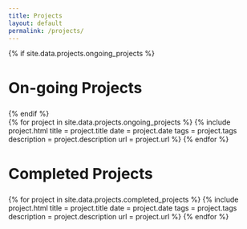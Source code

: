 ```yaml
---
title: Projects
layout: default
permalink: /projects/
---
```

{% if site.data.projects.ongoing_projects %}
<h2 style="font-size:30px;">On-going Projects</h2>
{% endif %}

<div class="project-container">
{% for project in site.data.projects.ongoing_projects %}
   {% include project.html
      title         = project.title
      date          = project.date
      tags          = project.tags
      description   = project.description
      url           = project.url
   %}
{% endfor %}
</div>

<h2 style="font-size:30px;">Completed Projects</h2>

<div class="project-container">
{% for project in site.data.projects.completed_projects %}
   {% include project.html
      title         = project.title
      date          = project.date
      tags          = project.tags
      description   = project.description
      url           = project.url
   %}
{% endfor %}
</div>
